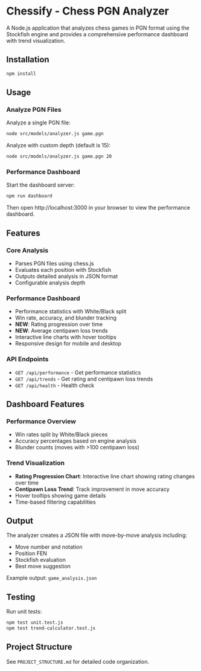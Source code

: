 # Chessify - Chess PGN Analyzer

A Node.js application that analyzes chess games in PGN format using the Stockfish engine and provides a comprehensive performance dashboard with trend visualization.

## Installation

```bash
npm install
```

## Usage

### Analyze PGN Files

Analyze a single PGN file:
```bash
node src/models/analyzer.js game.pgn
```

Analyze with custom depth (default is 15):
```bash
node src/models/analyzer.js game.pgn 20
```

### Performance Dashboard

Start the dashboard server:
```bash
npm run dashboard
```

Then open http://localhost:3000 in your browser to view the performance dashboard.

## Features

### Core Analysis
- Parses PGN files using chess.js
- Evaluates each position with Stockfish
- Outputs detailed analysis in JSON format
- Configurable analysis depth

### Performance Dashboard
- Performance statistics with White/Black split
- Win rate, accuracy, and blunder tracking
- **NEW**: Rating progression over time
- **NEW**: Average centipawn loss trends
- Interactive line charts with hover tooltips
- Responsive design for mobile and desktop

### API Endpoints
- `GET /api/performance` - Get performance statistics
- `GET /api/trends` - Get rating and centipawn loss trends
- `GET /api/health` - Health check

## Dashboard Features

### Performance Overview
- Win rates split by White/Black pieces
- Accuracy percentages based on engine analysis
- Blunder counts (moves with >100 centipawn loss)

### Trend Visualization
- **Rating Progression Chart**: Interactive line chart showing rating changes over time
- **Centipawn Loss Trend**: Track improvement in move accuracy
- Hover tooltips showing game details
- Time-based filtering capabilities

## Output

The analyzer creates a JSON file with move-by-move analysis including:
- Move number and notation
- Position FEN
- Stockfish evaluation
- Best move suggestion

Example output: `game_analysis.json`

## Testing

Run unit tests:
```bash
npm test unit.test.js
npm test trend-calculator.test.js
```

## Project Structure

See `PROJECT_STRUCTURE.md` for detailed code organization.
